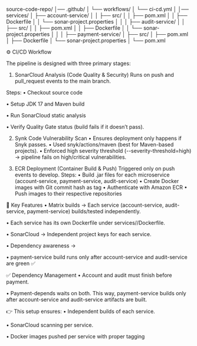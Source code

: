 source-code-repo/
│── .github/
│    └── workflows/
│         └── ci-cd.yml
│
│── services/
│    ├── account-service/
│    │    ├── src/
│    │    ├── pom.xml
│    │    ├── Dockerfile
│    │    └── sonar-project.properties
│    │
│    ├── audit-service/
│    │    ├── src/
│    │    ├── pom.xml
│    │    ├── Dockerfile
│    │    └── sonar-project.properties
│    │
│    ├── payment-service/
│         ├── src/
│         ├── pom.xml
│         ├── Dockerfile
│         └── sonar-project.properties
│
└── pom.xml   




⚙️ CI/CD Workflow

The pipeline is designed with three primary stages:

1. SonarCloud Analysis (Code Quality & Security)
Runs on push and pull_request events to the main branch.

Steps:
•	Checkout source code

•	Setup JDK 17 and Maven build

•	Run SonarCloud static analysis

•	Verify Quality Gate status (build fails if it doesn’t pass).


2.  Synk Code Vulnerability Scan
•	Ensures deployment only happens if Snyk passes.
•	Used snyk/actions/maven (best for Maven-based projects).
•	Enforced high severity threshold (--severity-threshold=high) → pipeline fails on high/critical       vulnerabilities.


3. ECR Deployment (Container Build & Push)
Triggered only on push events to develop.
Steps:
•	Build .jar files for each microservice (account-service, payment-service, audit-service)
•	Create Docker images with Git commit hash as tag
•	Authenticate with Amazon ECR
•	Push images to their respective repositories


🔑 Key Features
•	Matrix builds → Each service (account-service, audit-service, payment-service) builds/tested independently.

•	Each service has its own Dockerfile under services/<service>/Dockerfile.

•	SonarCloud → Independent project keys for each service.

•	Dependency awareness →

•	payment-service build runs only after account-service and audit-service are green ✅ 



✅ Dependency Management
•	Account and audit must finish before payment.

•	Payment-depends waits on both. This way, payment-service builds only after account-service and audit-service artifacts are built.


👉 This setup ensures:
•	Independent builds of each service.

•	SonarCloud scanning per service.

•	Docker images pushed per service with proper tagging





